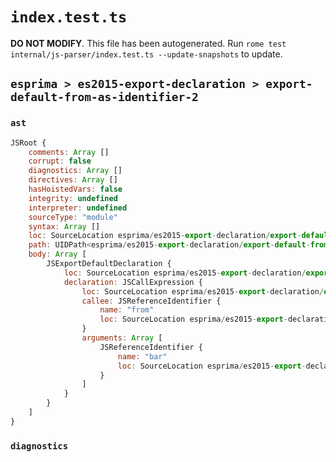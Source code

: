 # `index.test.ts`

**DO NOT MODIFY**. This file has been autogenerated. Run `rome test internal/js-parser/index.test.ts --update-snapshots` to update.

## `esprima > es2015-export-declaration > export-default-from-as-identifier-2`

### `ast`

```javascript
JSRoot {
	comments: Array []
	corrupt: false
	diagnostics: Array []
	directives: Array []
	hasHoistedVars: false
	integrity: undefined
	interpreter: undefined
	sourceType: "module"
	syntax: Array []
	loc: SourceLocation esprima/es2015-export-declaration/export-default-from-as-identifier-2/input.js 1:0-2:0
	path: UIDPath<esprima/es2015-export-declaration/export-default-from-as-identifier-2/input.js>
	body: Array [
		JSExportDefaultDeclaration {
			loc: SourceLocation esprima/es2015-export-declaration/export-default-from-as-identifier-2/input.js 1:0-1:26
			declaration: JSCallExpression {
				loc: SourceLocation esprima/es2015-export-declaration/export-default-from-as-identifier-2/input.js 1:15-1:25
				callee: JSReferenceIdentifier {
					name: "from"
					loc: SourceLocation esprima/es2015-export-declaration/export-default-from-as-identifier-2/input.js 1:15-1:19 (from)
				}
				arguments: Array [
					JSReferenceIdentifier {
						name: "bar"
						loc: SourceLocation esprima/es2015-export-declaration/export-default-from-as-identifier-2/input.js 1:21-1:24 (bar)
					}
				]
			}
		}
	]
}
```

### `diagnostics`

```

```
